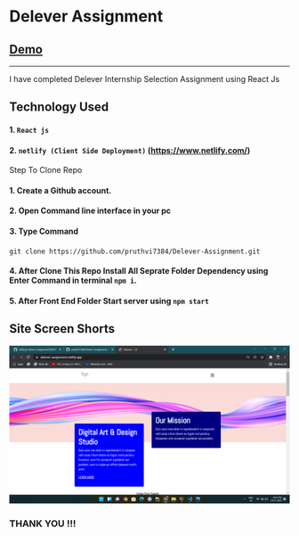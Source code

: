 # Delever Assignment
## [Demo](https://delever-assignment.netlify.app/)
--------

I have completed Delever Internship Selection Assignment using React Js
## Technology Used

#### 1. `React js`
#### 2. `netlify (Client Side Deployment)` (https://www.netlify.com/)


Step To Clone Repo

#### 1. Create a Github account.
#### 2. Open Command line interface in your pc
#### 3. Type Command 
    git clone https://github.com/pruthvi7384/Delever-Assignment.git
#### 4. After Clone This Repo Install All Seprate Folder Dependency using Enter Command in terminal `npm i`.
#### 5. After Front End Folder Start server using  `npm start`

Site Screen Shorts 
-----

<img src="https://github.com/pruthvi7384/Delever-Assignment/blob/master/delvideAssignment.png">

### THANK YOU !!!
